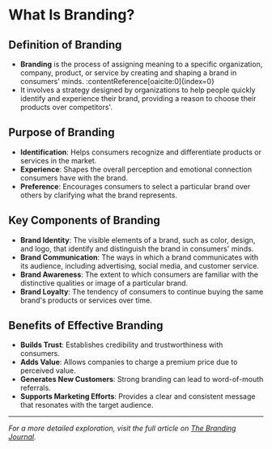 # What Is Branding?

## **Definition of Branding**
- **Branding** is the process of assigning meaning to a specific organization, company, product, or service by creating and shaping a brand in consumers' minds. :contentReference[oaicite:0]{index=0}
- It involves a strategy designed by organizations to help people quickly identify and experience their brand, providing a reason to choose their products over competitors'.

## **Purpose of Branding**
- **Identification**: Helps consumers recognize and differentiate products or services in the market.
- **Experience**: Shapes the overall perception and emotional connection consumers have with the brand.
- **Preference**: Encourages consumers to select a particular brand over others by clarifying what the brand represents.

## **Key Components of Branding**
- **Brand Identity**: The visible elements of a brand, such as color, design, and logo, that identify and distinguish the brand in consumers' minds.
- **Brand Communication**: The ways in which a brand communicates with its audience, including advertising, social media, and customer service.
- **Brand Awareness**: The extent to which consumers are familiar with the distinctive qualities or image of a particular brand.
- **Brand Loyalty**: The tendency of consumers to continue buying the same brand's products or services over time.

## **Benefits of Effective Branding**
- **Builds Trust**: Establishes credibility and trustworthiness with consumers.
- **Adds Value**: Allows companies to charge a premium price due to perceived value.
- **Generates New Customers**: Strong branding can lead to word-of-mouth referrals.
- **Supports Marketing Efforts**: Provides a clear and consistent message that resonates with the target audience.

---

*For a more detailed exploration, visit the full article on [The Branding Journal](https://www.thebrandingjournal.com/2015/10/what-is-branding-definition/).*
